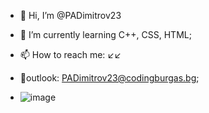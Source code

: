 - 👋 Hi, I’m @PADimitrov23

- 🌱 I’m currently learning C++, CSS, HTML;
- 📫 How to reach me: ↙↙
-  🤳outlook: PADimitrov23@codingburgas.bg;

-  ![image](https://github.com/user-attachments/assets/393d001e-c404-4487-96e2-f51bed09ab1d)
